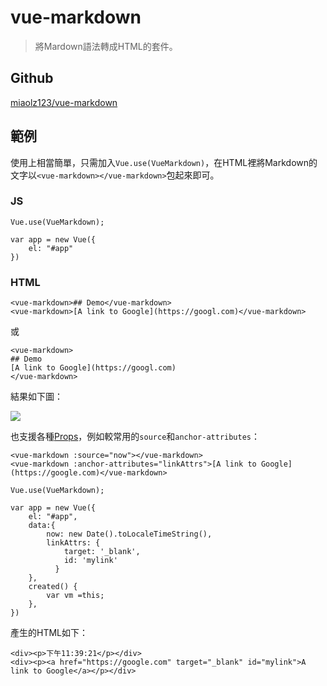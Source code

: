 # vue-markdown

> 將Mardown語法轉成HTML的套件。

## Github

[miaolz123/vue-markdown](https://github.com/miaolz123/vue-markdown)


## 範例


使用上相當簡單，只需加入`Vue.use(VueMarkdown)`，在HTML裡將Markdown的文字以`<vue-markdown></vue-markdown>`包起來即可。

### JS

```
Vue.use(VueMarkdown);

var app = new Vue({
    el: "#app"
})
```

### HTML 

```
<vue-markdown>## Demo</vue-markdown>
<vue-markdown>[A link to Google](https://googl.com)</vue-markdown>
```
或
```
<vue-markdown>
## Demo
[A link to Google](https://googl.com)
</vue-markdown>
```

結果如下圖：

![](001.png)


也支援各種[Props](https://github.com/miaolz123/vue-markdown#props)，例如較常用的`source`和`anchor-attributes`：


```
<vue-markdown :source="now"></vue-markdown>
<vue-markdown :anchor-attributes="linkAttrs">[A link to Google](https://google.com)</vue-markdown>
```

```
Vue.use(VueMarkdown);

var app = new Vue({
    el: "#app",
    data:{
        now: new Date().toLocaleTimeString(),
        linkAttrs: {
            target: '_blank',
            id: 'mylink'
          } 
    },
    created() {
        var vm =this;
    },
})
```

產生的HTML如下：

```
<div><p>下午11:39:21</p></div>
<div><p><a href="https://google.com" target="_blank" id="mylink">A link to Google</a></p></div>
```


